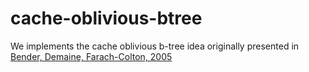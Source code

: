 # cache-oblivious-btree

We implements the cache oblivious b-tree idea originally presented in [Bender, Demaine, Farach-Colton, 2005](https://erikdemaine.org/papers/CacheObliviousBTrees_SICOMP/paper.pdf)